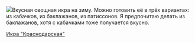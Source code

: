 <!--2025-09-03 07:00:49-->
<div class="yb">
  <div class="rss povarenok"><a href="https://www.povarenok.ru/recipes/show/183044/"><img src="https://www.povarenok.ru/data/cache/2025sep/02/26/3188648_55497-640x480.jpg"></a>Вкусная овощная икра на зиму. Можно готовить её в трёх вариантах: из кабачков, из баклажанов, из патиссонов. Я предпочитаю делать из баклажанов, хотя с кабачками тоже получается вкусно. <p class="titl"><a href="https://www.povarenok.ru/recipes/show/183044/">Икра "Краснодарская"</a></p></div>
</div>
